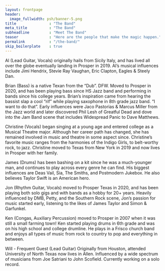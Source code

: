 ```yaml
---
layout: frontpage
header:
  image_fullwidth: psh/banner-5.png
title               : "The Band"
meta_title          : "The Band"
subheadline         : "Meet The Band"
teaser              : "Here are the people that make the magic happen."
permalink           : "/the-band/"
skip_boilerplate    : true
---
```


Al (Lead Guitar, Vocals) originally hails from Sicily Italy, and has lived all over the globe eventually landing in Prosper in 2019. Al’s musical influences include Jimi Hendrix, Stevie Ray Vaughan, Eric Clapton, Eagles & Steely Dan.

Brian (Bass) is a native Texan from the “Dub”.  DFW.  Moved to Prosper in 2020, and has been playing bass since HS Jazz band and performing in bands since his college years.  Brian’s inspiration came from hearing the bassist slap a cool “rif” while playing saxophone in 8th grade jazz band.  “I want to do that”.  Early influences were Jaco Pastorias & Marcus Miller from the Jazz world and later discovered Phil Lesh of Greatful Dead and dove into the Jam Band scene that includes Widespread Panic to Dave Matthews.

Christine (Vocals) began singing at a young age and entered college as a Musical Theatre major. Although her career path has changed, she has remained involved in music and theatre in some aspect since. Christine’s favorite music ranges from the harmonies of the Indigo Girls, to belt-worthy rock, to jazz. Christine moved to Texas from New York in 2019 and now lives in Prosper with her family.

James (Drums) has been bashing on a kit since he was a much-younger man, and continues to play across every genre he can find. His biggest influences are Deas Vail, Sia, The Smiths, and Postmodern Jukebox. He also believes Taylor Swift is an American hero.

Jon (Rhythm Guitar, Vocals) moved to Prosper Texas in 2020, and has been playing both solo gigs and with bands as a hobby for 20+ years. Heavily influenced by DMB, Petty, and the Southern Rock scene, Jon’s passion for music started early, listening to the likes of James Taylor and Simon & Garfunkel.

Ken (Congas, Auxiliary Percussion) moved to Prosper in 2007 when it was still a small farming town!  Ken started playing drums in 6th grade and was on his high school and college drumline.  He plays in a Frisco church band and enjoys all types of music from rock to country to pop and everything in between.

Will - Frequent Guest (Lead Guitar) Originally from Houston, attended University of North Texas now lives in Allen. Influenced by a wide spectrum of musicians from Joe Satriani to John Scofield.  Currently working on a solo record.
